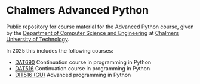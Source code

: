 # Chalmers Advanced Python

Public repository for course material for the Advanced Python course,
given by the [Department of Computer Science and Engineering](https://www.chalmers.se/en/departments/cse/)
at [Chalmers University of Technology](https://www.chalmers.se/en/).

In 2025 this includes the following courses:

- [DAT690](https://www.chalmers.se/en/education/your-studies/find-course-and-programme-syllabi/course-syllabus/DAT690/?acYear=2025%2F2026) Continuation course in programming in Python
- [DAT516](https://www.chalmers.se/en/education/your-studies/find-course-and-programme-syllabi/course-syllabus/DAT516/?acYear=2025%2F2026) Continuation course in programming in Python
- [DIT516 (GU)](https://www.gu.se/en/study-gothenburg/advanced-programming-in-python-dit516) Advanced programming in Python


